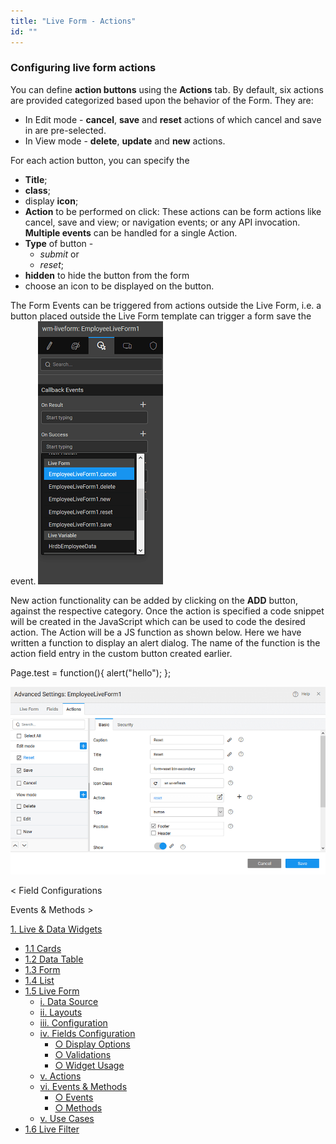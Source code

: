 ```yaml
---
title: "Live Form - Actions"
id: ""
---
```


### Configuring live form actions

You can define **action buttons** using the **Actions** tab. By default, six actions are provided categorized based upon the behavior of the Form. They are:

- In Edit mode - **cancel**, **save** and **reset** actions of which cancel and save in are pre-selected.
- In View mode - **delete**, **update** and **new** actions.

For each action button, you can specify the

- **Title**;
- **class**;
- display **icon**;
- **Action** to be performed on click: These actions can be form actions like cancel, save and view; or navigation events; or any API invocation. **Multiple events** can be handled for a single Action.
- **Type** of button -
    - _submit_ or
    - _reset_;
- **hidden** to hide the button from the form
- choose an icon to be displayed on the button.

The Form Events can be triggered from actions outside the Live Form, i.e. a button placed outside the Live Form template can trigger a form save the event. [![](./assets/lf_events.png)](./assets/lf_events.png)

New action functionality can be added by clicking on the **ADD** button, against the respective category. Once the action is specified a code snippet will be created in the JavaScript which can be used to code the desired action. The Action will be a JS function as shown below. Here we have written a function to display an alert dialog. The name of the function is the action field entry in the custom button created earlier.

Page.test = function(){ 
        alert("hello");
   };

[![](./assets/LF_actions.png)](./assets/LF_actions.png)

< Field Configurations

Events & Methods >

[1\. Live & Data Widgets](/learn/app-development/widgets/widget-library/#data-live)

- [1.1 Cards](/learn/app-development/widgets/datalive/cards/)
- [1.2 Data Table](/learn/app-development/widgets/datalive/data-table/)
- [1.3 Form](/learn/app-development/widgets/datalive/form/)
- [1.4 List](/learn/app-development/widgets/datalive/list/)
- [1.5 Live Form](/learn/app-development/widgets/datalive/live-form/)
    - [i. Data Source](/learn/app-development/widgets/datalive/live-form/live-form-data-source/)
    - [ii. Layouts](/learn/app-development/widgets/datalive/live-form/liveform-layouts/)
    - [iii. Configuration](/learn/app-development/widgets/datalive/live-form/liveform-configurations/)
    - [iv. Fields Configuration](/learn/app-development/widgets/datalive/live-form/fields-configuration/)
        - [○ Display Options](/learn/app-development/widgets/datalive/live-form/fields-configuration/#display)
        - [○ Validations](/learn/app-development/widgets/datalive/live-form/fields-configuration/#validations)
        - [○ Widget Usage](/learn/app-development/widgets/datalive/live-form/fields-configuration/#widgets)
    - [v. Actions](/learn/app-development/widgets/datalive/live-form/liveform-actions/)
    - [vi. Events & Methods](/learn/app-development/widgets/datalive/live-form/events-methods/)
        - [○ Events](/learn/app-development/widgets/datalive/live-form/events-methods/#events)
        - [○ Methods](/learn/app-development/widgets/datalive/live-form/events-methods/#methods)
    - [v. Use Cases](/learn/app-development/widgets/datalive/live-form/liveform-use-cases/)
- [1.6 Live Filter](/learn/app-development/widgets/datalive/live-filter/)

